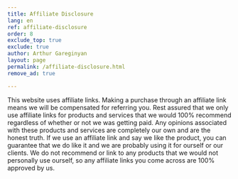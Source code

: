 ```yaml
---
title: Affiliate Disclosure
lang: en
ref: affiliate-disclosure
order: 8
exclude_top: true
exclude: true
author: Arthur Gareginyan
layout: page
permalink: /affiliate-disclosure.html
remove_ad: true

---
```


This website uses affiliate links. Making a purchase through an affiliate link means we will be compensated for referring you. Rest assured that we only use affiliate links for products and services that we would 100% recommend regardless of whether or not we was getting paid. Any opinions associated with these products and services are completely our own and are the honest truth. If we use an affiliate link and say we like the product, you can guarantee that we do like it and we are probably using it for ourself or our clients. We do not recommend or link to any products that we would not personally use ourself, so any affiliate links you come across are 100% approved by us.

